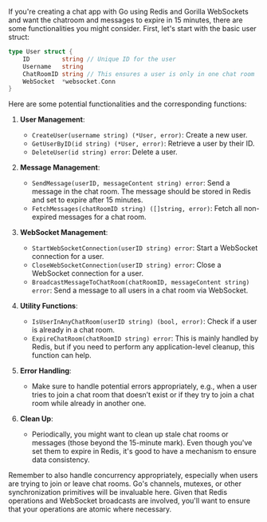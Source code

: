 If you're creating a chat app with Go using Redis and Gorilla WebSockets and want the chatroom and messages to expire in 15 minutes, there are some functionalities you might consider. First, let's start with the basic user struct:

```go
type User struct {
    ID         string // Unique ID for the user
    Username   string
    ChatRoomID string // This ensures a user is only in one chat room
    WebSocket  *websocket.Conn
}
```

Here are some potential functionalities and the corresponding functions:

1. **User Management**:
   - `CreateUser(username string) (*User, error)`: Create a new user.
   - `GetUserByID(id string) (*User, error)`: Retrieve a user by their ID.
   - `DeleteUser(id string) error`: Delete a user.

3. **Message Management**:
   - `SendMessage(userID, messageContent string) error`: Send a message in the chat room. The message should be stored in Redis and set to expire after 15 minutes.
   - `FetchMessages(chatRoomID string) ([]string, error)`: Fetch all non-expired messages for a chat room.

4. **WebSocket Management**:
   - `StartWebSocketConnection(userID string) error`: Start a WebSocket connection for a user.
   - `CloseWebSocketConnection(userID string) error`: Close a WebSocket connection for a user.
   - `BroadcastMessageToChatRoom(chatRoomID, messageContent string) error`: Send a message to all users in a chat room via WebSocket.

5. **Utility Functions**:
   - `IsUserInAnyChatRoom(userID string) (bool, error)`: Check if a user is already in a chat room.
   - `ExpireChatRoom(chatRoomID string) error`: This is mainly handled by Redis, but if you need to perform any application-level cleanup, this function can help.

6. **Error Handling**:
   - Make sure to handle potential errors appropriately, e.g., when a user tries to join a chat room that doesn’t exist or if they try to join a chat room while already in another one.

7. **Clean Up**:
   - Periodically, you might want to clean up stale chat rooms or messages (those beyond the 15-minute mark). Even though you've set them to expire in Redis, it's good to have a mechanism to ensure data consistency.

Remember to also handle concurrency appropriately, especially when users are trying to join or leave chat rooms. Go's channels, mutexes, or other synchronization primitives will be invaluable here. Given that Redis operations and WebSocket broadcasts are involved, you'll want to ensure that your operations are atomic where necessary.